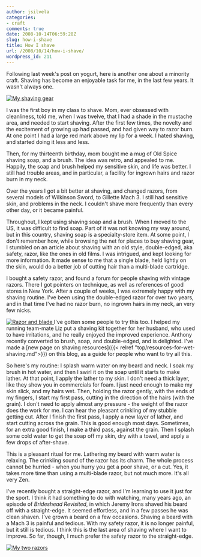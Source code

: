 ```yaml
---
author: jsilvela
categories:
- craft
comments: true
date: 2008-10-14T06:59:28Z
slug: how-i-shave
title: How I shave
url: /2008/10/14/how-i-shave/
wordpress_id: 211
---
```


Following last week's post on yogurt, here is another one about a minority craft.
Shaving has become an enjoyable task for me, in the last few years. It wasn't always one.

[![My shaving gear](http://jsilvela.smugmug.com/photos/392670324_RMtoh-S.jpg)](http://jsilvela.smugmug.com/photos/392670324_RMtoh-XL.jpg)

I was the first boy in my class to shave. Mom, ever obsessed with cleanliness, told me, when I was twelve, that I had a shade in the mustache area, and needed to start shaving. After the first few times, the novelty and the excitement of growing up had passed, and had given way to razor burn. At one point I had a large red mark above my lip for a week. I hated shaving, and started doing it less and less.

Then, for my thirteenth birthday, mom bought me a mug of Old Spice shaving soap, and a brush. The idea was retro, and appealed to me. Happily, the soap and brush helped my sensitive skin, and life was better. I still had trouble areas, and in particular, a facility for ingrown hairs and razor burn in my neck.

Over the years I got a bit better at shaving, and changed razors, from several models of Wilkinson Sword, to Gillette Mach 3. I still had sensitive skin, and problems in the neck. I couldn't shave more frequently than every other day, or it  became painful.

Throughout, I  kept using shaving soap and a brush. When I moved to the US, it was difficult to find soap. Part of it was not knowing my way around, but in this country, shaving soap is a specialty-store item. At some point, I don't remember how, while browsing the net for places to buy shaving gear, I stumbled on an article about shaving with an old style, double-edged, aka safety, razor, like the ones in old films. I was intrigued, and kept looking for more information. It made sense to me that a single blade, held lightly on the skin, would do a better job of cutting hair than a multi-blade cartridge.

I bought a safety razor, and found a forum for people shaving with vintage razors. There I got pointers on technique, as well as references of good stores in New York. After a couple of weeks, I was extremely happy with my shaving routine. I've been using the double-edged razor for over two years, and in that time I've had no razor burn, no ingrown hairs in my neck, an very few nicks.

[![Razor and blade](http://jsilvela.smugmug.com/photos/392670672_7a99D-S.jpg)
](http://jsilvela.smugmug.com/photos/392670672_7a99D-XL.jpg)
I've gotten some people to try this too. I helped my running team-mate Liz put a shaving kit together for her husband, who used to have irritations, and he really enjoyed the improved experience. Anthony recently converted to brush, soap, and double-edged, and is delighted.
I've made a [new page on shaving resources]({{< relref "top/resources-for-wet-shaving.md">}}) on this blog, as a guide for people who want to try all this.

So here's my routine: I splash warm water on my beard and neck. I soak my brush in hot water, and then I swirl it on the soap until it starts to make lather. At that point, I apply the lather to my skin. I don't need a thick layer, like they show you in commercials for foam. I just need enough to make my skin slick, and my hairs wet. Then, holding the razor gently, with the ends of my fingers, I start my first pass, cutting in the direction of the hairs (with the grain). I don't need to apply almost any pressure - the weight of the razor does the work for me. I can hear the pleasant crinkling of my stubble getting cut.
After I finish  the first pass, I apply a new layer of lather, and start cutting across the grain. This is good enough most days. Sometimes, for an extra good finish, I make a third pass, against the grain. Then I splash some cold water to get the soap off my skin, dry with a towel, and apply a few drops of after-shave.

This is a pleasant ritual for me. Lathering my beard with warm water is relaxing. The crinkling sound of the razor has its charm. The whole process cannot be hurried - when you hurry you get a poor shave, or a cut. Yes, it takes more time than using a multi-blade razor, but not much more. It's all very Zen.

I've recently bought a straight-edge razor, and I'm learning to use it just for the sport. I think it had something to do with watching, many years ago, an episode of _Brideshead Revisited_, in which Jeremy Irons shaved his beard off with a straight-edge. It seemed effortless, and in a few passes he was clean shaven. I've grown a beard on a few occasions. Shaving a beard with a Mach 3 is painful and tedious. With my safety razor, it is no longer painful, but it still is tedious. I think this is the last area of shaving where I want to improve. So far, though, I much prefer the safety razor to the straight-edge.

[![My two razors](http://jsilvela.smugmug.com/photos/392671144_Atdvg-S.jpg)](http://jsilvela.smugmug.com/photos/392671144_Atdvg-XL.jpg)
